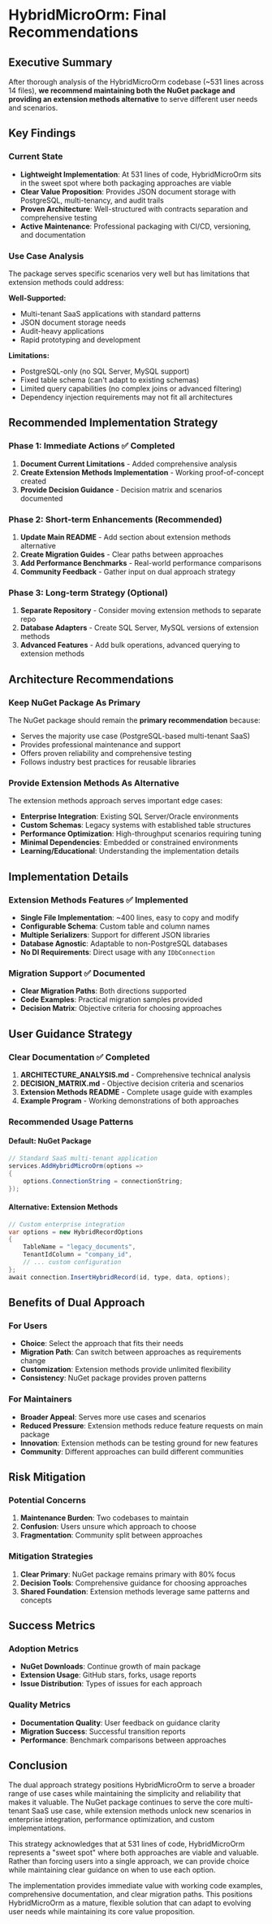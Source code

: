 # HybridMicroOrm: Final Recommendations

## Executive Summary

After thorough analysis of the HybridMicroOrm codebase (~531 lines across 14 files), **we recommend maintaining both the NuGet package and providing an extension methods alternative** to serve different user needs and scenarios.

## Key Findings

### Current State
- **Lightweight Implementation**: At 531 lines of code, HybridMicroOrm sits in the sweet spot where both packaging approaches are viable
- **Clear Value Proposition**: Provides JSON document storage with PostgreSQL, multi-tenancy, and audit trails
- **Proven Architecture**: Well-structured with contracts separation and comprehensive testing
- **Active Maintenance**: Professional packaging with CI/CD, versioning, and documentation

### Use Case Analysis
The package serves specific scenarios very well but has limitations that extension methods could address:

**Well-Supported:**
- Multi-tenant SaaS applications with standard patterns
- JSON document storage needs
- Audit-heavy applications
- Rapid prototyping and development

**Limitations:**
- PostgreSQL-only (no SQL Server, MySQL support)
- Fixed table schema (can't adapt to existing schemas)
- Limited query capabilities (no complex joins or advanced filtering)
- Dependency injection requirements may not fit all architectures

## Recommended Implementation Strategy

### Phase 1: Immediate Actions ✅ Completed
1. **Document Current Limitations** - Added comprehensive analysis
2. **Create Extension Methods Implementation** - Working proof-of-concept created
3. **Provide Decision Guidance** - Decision matrix and scenarios documented

### Phase 2: Short-term Enhancements (Recommended)
1. **Update Main README** - Add section about extension methods alternative
2. **Create Migration Guides** - Clear paths between approaches
3. **Add Performance Benchmarks** - Real-world performance comparisons
4. **Community Feedback** - Gather input on dual approach strategy

### Phase 3: Long-term Strategy (Optional)
1. **Separate Repository** - Consider moving extension methods to separate repo
2. **Database Adapters** - Create SQL Server, MySQL versions of extension methods
3. **Advanced Features** - Add bulk operations, advanced querying to extension methods

## Architecture Recommendations

### Keep NuGet Package As Primary
The NuGet package should remain the **primary recommendation** because:
- Serves the majority use case (PostgreSQL-based multi-tenant SaaS)
- Provides professional maintenance and support
- Offers proven reliability and comprehensive testing
- Follows industry best practices for reusable libraries

### Provide Extension Methods As Alternative
The extension methods approach serves important edge cases:
- **Enterprise Integration**: Existing SQL Server/Oracle environments
- **Custom Schemas**: Legacy systems with established table structures
- **Performance Optimization**: High-throughput scenarios requiring tuning
- **Minimal Dependencies**: Embedded or constrained environments
- **Learning/Educational**: Understanding the implementation details

## Implementation Details

### Extension Methods Features ✅ Implemented
- **Single File Implementation**: ~400 lines, easy to copy and modify
- **Configurable Schema**: Custom table and column names
- **Multiple Serializers**: Support for different JSON libraries
- **Database Agnostic**: Adaptable to non-PostgreSQL databases
- **No DI Requirements**: Direct usage with any `IDbConnection`

### Migration Support ✅ Documented
- **Clear Migration Paths**: Both directions supported
- **Code Examples**: Practical migration samples provided
- **Decision Matrix**: Objective criteria for choosing approaches

## User Guidance Strategy

### Clear Documentation ✅ Completed
1. **ARCHITECTURE_ANALYSIS.md** - Comprehensive technical analysis
2. **DECISION_MATRIX.md** - Objective decision criteria and scenarios
3. **Extension Methods README** - Complete usage guide with examples
4. **Example Program** - Working demonstrations of both approaches

### Recommended Usage Patterns

#### Default: NuGet Package
```csharp
// Standard SaaS multi-tenant application
services.AddHybridMicroOrm(options => 
{
    options.ConnectionString = connectionString;
});
```

#### Alternative: Extension Methods
```csharp
// Custom enterprise integration
var options = new HybridRecordOptions
{
    TableName = "legacy_documents",
    TenantIdColumn = "company_id",
    // ... custom configuration
};
await connection.InsertHybridRecord(id, type, data, options);
```

## Benefits of Dual Approach

### For Users
- **Choice**: Select the approach that fits their needs
- **Migration Path**: Can switch between approaches as requirements change
- **Customization**: Extension methods provide unlimited flexibility
- **Consistency**: NuGet package provides proven patterns

### For Maintainers
- **Broader Appeal**: Serves more use cases and scenarios
- **Reduced Pressure**: Extension methods reduce feature requests on main package
- **Innovation**: Extension methods can be testing ground for new features
- **Community**: Different approaches can build different communities

## Risk Mitigation

### Potential Concerns
1. **Maintenance Burden**: Two codebases to maintain
2. **Confusion**: Users unsure which approach to choose
3. **Fragmentation**: Community split between approaches

### Mitigation Strategies
1. **Clear Primary**: NuGet package remains primary with 80% focus
2. **Decision Tools**: Comprehensive guidance for choosing approaches
3. **Shared Foundation**: Extension methods leverage same patterns and concepts

## Success Metrics

### Adoption Metrics
- **NuGet Downloads**: Continue growth of main package
- **Extension Usage**: GitHub stars, forks, usage reports
- **Issue Distribution**: Types of issues for each approach

### Quality Metrics
- **Documentation Quality**: User feedback on guidance clarity
- **Migration Success**: Successful transition reports
- **Performance**: Benchmark comparisons between approaches

## Conclusion

The dual approach strategy positions HybridMicroOrm to serve a broader range of use cases while maintaining the simplicity and reliability that makes it valuable. The NuGet package continues to serve the core multi-tenant SaaS use case, while extension methods unlock new scenarios in enterprise integration, performance optimization, and custom implementations.

This strategy acknowledges that at 531 lines of code, HybridMicroOrm represents a "sweet spot" where both approaches are viable and valuable. Rather than forcing users into a single approach, we can provide choice while maintaining clear guidance on when to use each option.

The implementation provides immediate value with working code examples, comprehensive documentation, and clear migration paths. This positions HybridMicroOrm as a mature, flexible solution that can adapt to evolving user needs while maintaining its core value proposition.